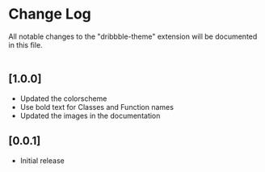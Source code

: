 # Change Log

All notable changes to the "dribbble-theme" extension will be documented in this file.
<br />
<br />

## [1.0.0]

- Updated the colorscheme
- Use bold text for Classes and Function names
- Updated the images in the documentation

## [0.0.1]

- Initial release
